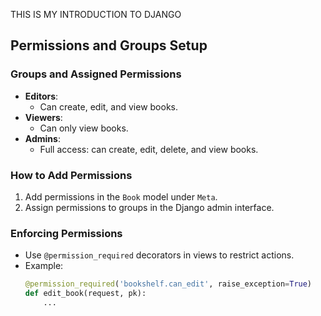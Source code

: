THIS IS MY INTRODUCTION TO DJANGO

## Permissions and Groups Setup

### Groups and Assigned Permissions
- **Editors**:
  - Can create, edit, and view books.
- **Viewers**:
  - Can only view books.
- **Admins**:
  - Full access: can create, edit, delete, and view books.

### How to Add Permissions
1. Add permissions in the `Book` model under `Meta`.
2. Assign permissions to groups in the Django admin interface.

### Enforcing Permissions
- Use `@permission_required` decorators in views to restrict actions.
- Example:
  ```python
  @permission_required('bookshelf.can_edit', raise_exception=True)
  def edit_book(request, pk):
      ...
